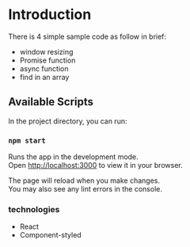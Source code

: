 # Introduction 
There is 4 simple sample code as follow in brief:
 - window resizing
 - Promise function
 - async function
 - find in an array
## Available Scripts

In the project directory, you can run:

### `npm start`

Runs the app in the development mode.\
Open [http://localhost:3000](http://localhost:3000) to view it in your browser.

The page will reload when you make changes.\
You may also see any lint errors in the console.
### technologies
- React
- Component-styled